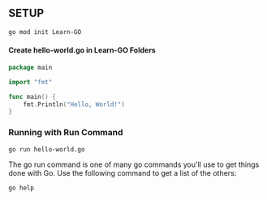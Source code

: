 ## SETUP

```bash
go mod init Learn-GO
```

#### Create hello-world.go in Learn-GO Folders

```go
package main

import "fmt"

func main() {
    fmt.Println("Hello, World!")
}
```

### Running with **Run Command**

```bash
go run hello-world.go
```

The go run command is one of many go commands you'll use to get things done with Go. Use the following command to get a list of the others:

```bash
go help
```

